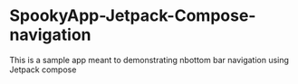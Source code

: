 # SpookyApp-Jetpack-Compose-navigation
This is a sample app meant to demonstrating nbottom bar navigation using Jetpack compose
